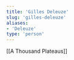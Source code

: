 ```yaml
---
title: 'Gilles Deleuze'
slug: 'gilles-deleuze'
aliases:
- 'Deleuze'
type: 'person'
---
```


[[A Thousand Plateaus]]